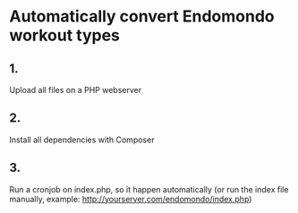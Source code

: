 # Automatically convert Endomondo workout types

## 1.
Upload all files on a PHP webserver

## 2.
Install all dependencies with Composer

## 3.
Run a cronjob on index.php, so it happen automatically (or run the index file manually, example: http://yourserver.com/endomondo/index.php)
